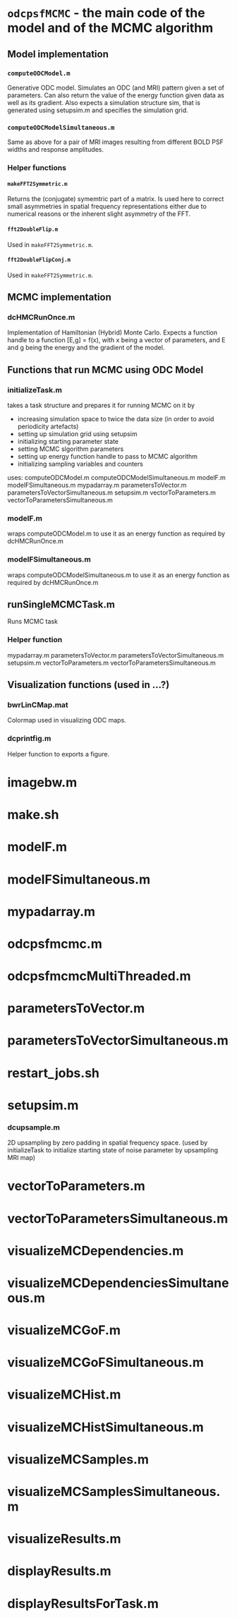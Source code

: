 # `odcpsfMCMC` - the main code of the model and of the MCMC algorithm

## Model implementation

### `computeODCModel.m`
Generative ODC model.
Simulates an ODC (and MRI)  pattern given a set of parameters. Can also return the value of the energy function given data as well as its gradient. Also expects a simulation structure sim, that is generated using setupsim.m and specifies the simulation grid.

### `computeODCModelSimultaneous.m`
Same as above for a pair of MRI images resulting from different BOLD PSF widths and response amplitudes.


### Helper functions
#### `makeFFT2Symmetric.m`
Returns the (conjugate) symemtric part of a matrix. Is used here to correct small asymmetries in spatial frequency representations either due to numerical reasons or the inherent slight asymmetry of the FFT.

#### `fft2DoubleFlip.m`
Used in  `makeFFT2Symmetric.m`.

#### `fft2DoubleFlipConj.m`
Used in  `makeFFT2Symmetric.m`.

## MCMC implementation

### dcHMCRunOnce.m
Implementation of Hamiltonian (Hybrid)  Monte Carlo. Expects a function handle to a function [E,g] = f(x), with x being a vector of parameters, and E and g being the energy and the gradient of the model.

## Functions that run MCMC using ODC Model



### initializeTask.m 
takes a task structure and prepares it for running MCMC on it by
- increasing simulation space to twice the data size (in order to avoid periodicity artefacts)
- setting up simulation grid using setupsim
- initializing starting parameter state
- setting MCMC slgorithm parameters
- setting up energy function handle to pass to MCMC algorithm
- initializing sampling variables and counters

uses:
computeODCModel.m
computeODCModelSimultaneous.m
modelF.m
modelFSimultaneous.m
mypadarray.m 
parametersToVector.m
parametersToVectorSimultaneous.m
setupsim.m
vectorToParameters.m
vectorToParametersSimultaneous.m


### modelF.m
wraps computeODCModel.m to use it as an energy function as required by dcHMCRunOnce.m

### modelFSimultaneous.m
wraps computeODCModelSimultaneous.m to use it as an energy function as required by dcHMCRunOnce.m


## runSingleMCMCTask.m
Runs MCMC task



### Helper function 
mypadarray.m
parametersToVector.m
parametersToVectorSimultaneous.m
setupsim.m
vectorToParameters.m
vectorToParametersSimultaneous.m


## Visualization functions (used in ...?)

### bwrLinCMap.mat
Colormap used in visualizing ODC maps.

### dcprintfig.m
Helper function to exports a figure.



# imagebw.m

# make.sh
# modelF.m
# modelFSimultaneous.m
# mypadarray.m
# odcpsfmcmc.m
# odcpsfmcmcMultiThreaded.m
# parametersToVector.m
# parametersToVectorSimultaneous.m
# restart_jobs.sh

# setupsim.m




### dcupsample.m
2D upsampling by zero padding in spatial frequency space.
(used by initializeTask to initialize starting state of noise parameter by upsampling MRI map)

# vectorToParameters.m
# vectorToParametersSimultaneous.m
# visualizeMCDependencies.m
# visualizeMCDependenciesSimultaneous.m
# visualizeMCGoF.m
# visualizeMCGoFSimultaneous.m
# visualizeMCHist.m
# visualizeMCHistSimultaneous.m
# visualizeMCSamples.m
# visualizeMCSamplesSimultaneous.m
# visualizeResults.m


# displayResults.m
# displayResultsForTask.m
